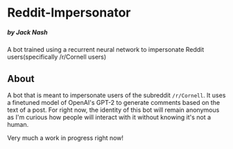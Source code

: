 # Reddit-Impersonator
##### by Jack Nash
A bot trained using a recurrent neural network to impersonate Reddit users(specifically /r/Cornell users)

## About
A bot that is meant to impersonate users of the subreddit `/r/Cornell`. It uses a finetuned model of OpenAI's GPT-2 to generate comments based on the text of a post. For right now, the identity of this bot will remain anonymous as I'm curious how people will interact with it without knowing it's not a human. 

Very much a work in progress right now!
